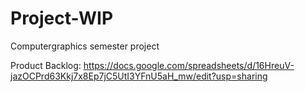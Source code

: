 # Project-WIP
Computergraphics semester project

Product Backlog: https://docs.google.com/spreadsheets/d/16HreuV-jazOCPrd63Kkj7x8Ep7jC5UtI3YFnU5aH_mw/edit?usp=sharing
